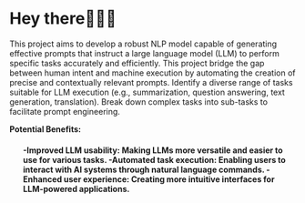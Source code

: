 <h1>Hey there🙋🏻‍♀️</h1>
This project aims to develop a robust NLP model capable of generating effective prompts that instruct a large language model (LLM) to perform specific tasks accurately and efficiently.
This project bridge the gap between human intent and machine execution by automating the creation of precise and contextually relevant prompts.
Identify a diverse range of tasks suitable for LLM execution (e.g., summarization, question answering, text generation, translation).
Break down complex tasks into sub-tasks to facilitate prompt engineering.

<B>Potential Benefits:</B>
<h4><ul>
-Improved LLM usability: Making LLMs more versatile and easier to use for various tasks.
-Automated task execution: Enabling users to interact with AI systems through natural language commands.
-Enhanced user experience: Creating more intuitive interfaces for LLM-powered applications.</ul></h4>
